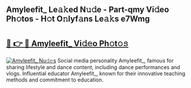 ## Amyleefit_ Le𝚊𝚔ed N𝚞𝚍e - Part-qmy Vi𝚍eo Ph𝚘tos - H𝚘t O𝚗lyf𝚊ns Le𝚊𝚔s e7Wmg

# <h2><a href="http://hf644t.feru.top/?c=Amyleefit_">🔗 👉 🔴 Amyleefit_ Vi𝚍𝚎o Ph𝚘t𝚘𝚜</a></h2>

[![Amyleefit_ Nu𝚍𝚎s](https://i.imgur.com/0TWrTi3.gif)](http://hf644t.feru.top/?c=Amyleefit_)
Social media personality Amyleefit_, famous for sharing lifestyle and dance content, including dance performances and vlogs. Influential educator Amyleefit_, known for their innovative teaching methods and commitment to education. 
